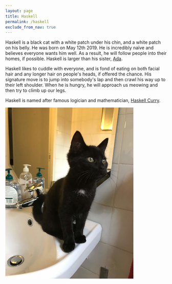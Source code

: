 ```yaml
---
layout: page
title: Haskell
permalink: /haskell
exclude_from_nav: true
---
```


Haskell is a black cat with a white patch under his chin, and a white patch on
his belly. He was born on May 12th 2019. He is incredibly naïve and believes
everyone wants him well. As a result, he will follow people into their homes, if
possible. Haskell is larger than his sister, [Ada](/ada).

Haskell likes to cuddle with everyone, and is fond of eating on both facial hair
and any longer hair on people's heads, if offered the chance. His signature move
is to jump into somebody's lap and then crawl his way up to their left shoulder.
When he is hungry, he will approach us meowing and then try to climb up our
legs.

Haskell is named after famous logician and mathematician, [Haskell Curry](https://en.wikipedia.org/wiki/Haskell_Curry).

![A picture of Haskell](/assets/haskell.png "Haskell is a pretty cat")
